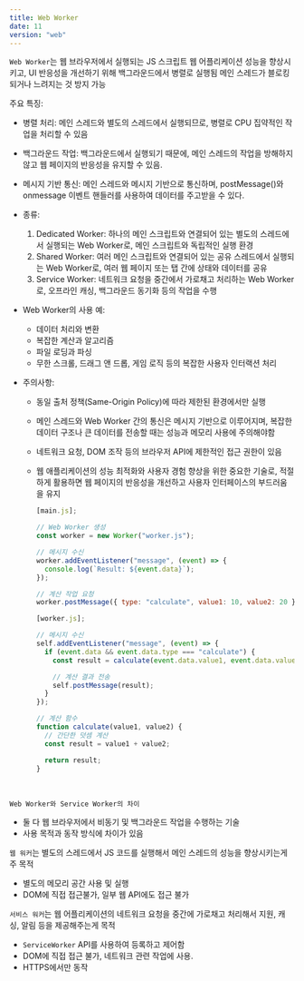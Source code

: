 ```yaml
---
title: Web Worker
date: 11
version: "web"
---
```


`Web Worker`는 웹 브라우저에서 실행되는 JS 스크립트
웹 어플리케이션 성능을 향상시키고, UI 반응성을 개선하기 위해 백그라운드에서 병렬로 실행됨
메인 스레드가 블로킹되거나 느려지는 것 방지 가능

주요 특징:

- 병렬 처리: 메인 스레드와 별도의 스레드에서 실행되므로, 병렬로 CPU 집약적인 작업을 처리할 수 있음
- 백그라운드 작업: 백그라운드에서 실행되기 때문에, 메인 스레드의 작업을 방해하지 않고 웹 페이지의 반응성을 유지할 수 있음.
- 메시지 기반 통신: 메인 스레드와 메시지 기반으로 통신하며, postMessage()와 onmessage 이벤트 핸들러를 사용하여 데이터를 주고받을 수 있다.
- 종류:

  1. Dedicated Worker: 하나의 메인 스크립트와 연결되어 있는 별도의 스레드에서 실행되는 Web Worker로, 메인 스크립트와 독립적인 실행 환경
  2. Shared Worker: 여러 메인 스크립트와 연결되어 있는 공유 스레드에서 실행되는 Web Worker로, 여러 웹 페이지 또는 탭 간에 상태와 데이터를 공유
  3. Service Worker: 네트워크 요청을 중간에서 가로채고 처리하는 Web Worker로, 오프라인 캐싱, 백그라운드 동기화 등의 작업을 수행

- Web Worker의 사용 예:
  - 데이터 처리와 변환
  - 복잡한 계산과 알고리즘
  - 파일 로딩과 파싱
  - 무한 스크롤, 드래그 앤 드롭, 게임 로직 등의 복잡한 사용자 인터랙션 처리
- 주의사항:

  - 동일 출처 정책(Same-Origin Policy)에 따라 제한된 환경에서만 실행
  - 메인 스레드와 Web Worker 간의 통신은 메시지 기반으로 이루어지며, 복잡한 데이터 구조나 큰 데이터를 전송할 때는 성능과 메모리 사용에 주의해야함
  - 네트워크 요청, DOM 조작 등의 브라우저 API에 제한적인 접근 권한이 있음
  - 웹 애플리케이션의 성능 최적화와 사용자 경험 향상을 위한 중요한 기술로, 적절하게 활용하면 웹 페이지의 반응성을 개선하고 사용자 인터페이스의 부드러움을 유지

    ```javascript
    [main.js];

    // Web Worker 생성
    const worker = new Worker("worker.js");

    // 메시지 수신
    worker.addEventListener("message", (event) => {
      console.log(`Result: ${event.data}`);
    });

    // 계산 작업 요청
    worker.postMessage({ type: "calculate", value1: 10, value2: 20 });
    ```

    ```javascript
    [worker.js];

    // 메시지 수신
    self.addEventListener("message", (event) => {
      if (event.data && event.data.type === "calculate") {
        const result = calculate(event.data.value1, event.data.value2);

        // 계산 결과 전송
        self.postMessage(result);
      }
    });

    // 계산 함수
    function calculate(value1, value2) {
      // 간단한 덧셈 계산
      const result = value1 + value2;

      return result;
    }
    ```

<br/>

`Web Worker와 Service Worker의 차이`

- 둘 다 웹 브라우저에서 비동기 및 백그라운드 작업을 수행하는 기술
- 사용 목적과 동작 방식에 차이가 있음

`웹 워커`는 별도의 스레드에서 JS 코드를 실행해서 메인 스레드의 성능을 향상시키는게 주 목적

- 별도의 메모리 공간 사용 및 실행
- DOM에 직접 접근불가, 일부 웹 API에도 접근 불가

`서비스 워커`는 웹 어플리케이션의 네트워크 요청을 중간에 가로채고 처리해서 지원, 캐싱, 알림 등을 제공해주는게 목적

- `ServiceWorker` API를 사용하여 등록하고 제어함
- DOM에 직접 접근 불가, 네트워크 관련 작업에 사용.
- HTTPS에서만 동작
